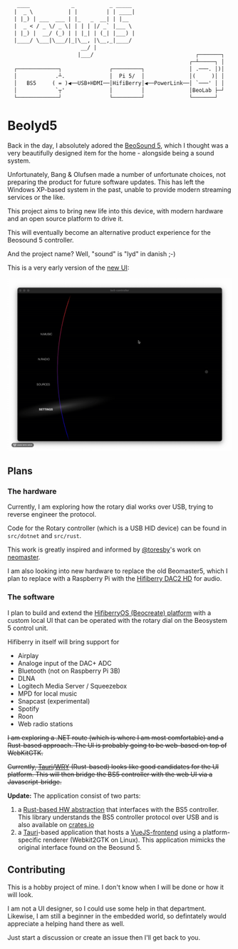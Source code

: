 ```ascii
   ____             _           _ _____                          
  |  _ \           | |         | | ____|                         
  | |_) | ___  ___ | |_   _  __| | |__                           
  |  _ < / _ \/ _ \| | | | |/ _` |___ \                          
  | |_) |  __/ (_) | | |_| | (_| |___) |                         
  |____/ \___|\___/|_|\__, |\__,_|____/                          
                       __/ |                                     
                      |___/                                ┌───────┐
                                                         ┌─┴─────┐ │
  ┌─────────────┐               ┌─────────┐              │ .───. │)│
  │            .┴.              │  Pi 5/  │              │(     )│ │
  │   BS5     ( = )◀──USB+HDMI──│HifiBerry│◀──PowerLink──│ `───' │ │
  │            `┬'              │         │              │BeoLab ├─┘
  └─────────────┘               └─────────┘              └───────┘  
```

# Beolyd5

Back in the day, I absolutely adored the [BeoSound 5](https://beo.zone/en/beosound-5), which I thought was a very beautifully designed item for the home - alongside being a sound system.

Unfortunately, Bang & Olufsen made a number of unfortunate choices, not preparing the product for future software updates. This has left the Windows XP-based system in the past, unable to provide modern streaming services or the like.

This project aims to bring new life into this device, with modern hardware and an open source platform to drive it.

This will eventually become an alternative product experience for the Beosound 5 controller.

And the project name? Well, "sound" is "lyd" in danish ;-)

This is a very early version of the [new UI](src/ui):

![UI demo](src/ui/docs/demo-v1.gif)

## Plans

### The hardware

Currently, I am exploring how the rotary dial works over USB, trying to reverse engineer the protocol.

Code for the Rotary controller (which is a USB HID device) can be found in `src/dotnet` and `src/rust`.

This work is greatly inspired and informed by [@toresby](https://github.com/toresbe)'s work on [neomaster](https://github.com/toresbe/neomaster).

I am also looking into new hardware to replace the old Beomaster5, which I plan to replace with a Raspberry Pi with the [Hifiberry DAC2 HD](https://www.hifiberry.com/shop/boards/hifiberry-dac2-hd/) for audio.

### The software

I plan to build and extend the [HifiberryOS (Beocreate) platform](https://www.hifiberry.com/hifiberryos/) with a custom local UI that can be operated with the rotary dial on the Beosystem 5 control unit.

Hifiberry in itself will bring support for

* Airplay
* Analoge input of the DAC+ ADC
* Bluetooth (not on Raspberry Pi 3B)
* DLNA
* Logitech Media Server / Squeezebox
* MPD for local music
* Snapcast (experimental)
* Spotify
* Roon
* Web radio stations

~~I am exploring a .NET route (which is where I am most comfortable) and a Rust-based approach. The UI is probably going to be web-based on top of WebKitGTK.~~

~~Currently, [Tauri](https://tauri.app/)/[WRY](https://github.com/tauri-apps/wry) (Rust-based) looks like good candidates for the UI platform. This will then bridge the BS5 controller with the web UI via a Javascript-bridge.~~

**Update:** The application consist of two parts:

1. a [Rust-based HW abstraction](src/rust) that interfaces with the BS5 controller. This library understands the BS5 controller protocol over USB and is also available on [crates.io](https://crates.io/crates/beolyd5_controller)
2. a [Tauri](https://tauri.app/)-based application that hosts a [VueJS-frontend](src/ui/src) using a platform-specific renderer (Webkit2GTK on Linux). This application mimicks the original interface found on the Beosund 5.

## Contributing

This is a hobby project of mine.  I don't know when I will be done or how it will look.

I am not a UI designer, so I could use some help in that department. Likewise, I am still a beginner in the embedded world, so defintately would appreciate a helping hand there as well.

Just start a discussion or create an issue then I'll get back to you.
